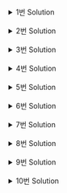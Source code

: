 <details>
  <summary>1번 Solution</summary>
  <pre>1번 같은 경우는 string과 number를 intersection은 불가능하므로 타입 추론결과 never가 나온다.<br>
2번은 매개변수가 다양한 타입으로 들어오고 '+' 연산자를 써 주었는데, 이렇게 되면 문자열로 암묵적으로 타입변환으로 일어나 반환 타입이 string으로 잡힌다.<br>
3번은 말그대로 숫자와 null이 같이 있는 배열이니 (number | null)[]</pre>
</details>

<br>

<details>
  <summary>2번 Solution</summary>
  <strong>잉여 속성 검사</strong>
  <pre>객체리터럴을 바로 값으로 대입할때는 타입스크립트에서는 잉여 속성 검사를 합니다.
하지만 객체리터럴을 변수에 담아 대입하면 그 검사를 하지 않습니다. </pre>
</details>

<br>

<details>
  <summary>3번 Solution</summary>
  <pre>private와 protected는 공통적으로 선언된 클래스 내부에서 사용할 수 있고 인스턴스에서 접근을 못하지만, 
pretected같은 경우는 부모로부터 상속받은 클래스에서 접근이 가능하다.
그리고 자바스크립트에서 private 대신에 앞에 '#' prefix를 통해 private 필드 선언이 가능하다.</pre>

```typescript
class TypeScript {
  private a: string = 'hello';
  protected b: string = "it's me";

  print() {
    console.log(this.a);
    console.log(this.b);
  }
}

class HardScript extends TypeScript {
  print() {
    console.log(this.b);
  }
}
```

</details>

<br>

<details>
  <summary>4번 Solution</summary>
  <pre>1. npx tsc hello.ts
2. npx tsc -init
3. tsc --noEmit
4. hello.ts --watch</pre>

</details>

<br>

<details>
  <summary>5번 Solution</summary>
  <strong>오버로딩(Overloading)</strong>
  <pre>한줄에 타입정의 구현을 죽었다 깨어나도 못하는 경우에 사용하면 되시겠다.</pre>

</details>

<br>

<details>
  <summary>6번 Solution</summary>
  <strong>1. A <br>2. A<br> 3. B</strong>

</details>

<br>

<details>
  <summary>7번 Solution</summary>
  
  ```typescript
    const list = { a: 'jeongmin', b: 'jiwoo', c: 'kanghoon', d: 'hayoung' } as const 
    type members = typeof list[keyof typeof list];
  ``` 
</details>

<br>

<details>
  <summary>8번 Solution</summary>
  
  ```typescript
    // 1번 정답
    const application: Required<FormType> = {
      password: 'muscleKing44',
      email: 'IlsanKing@gmail.com',
      nickname: 'handsomehoon',
      weight: 131
    }

    // 2번 정답
    function print(a: NonNullable<PrimitiveT>){
        console.log(a);
    }

    // 3번 정답
    const adminUsers: Record<Admin, User> = {
      jeongmin : { id: 1, firstname: 'jeongmin', lastname: 'lee', age: 26 },
      jiwoo : { id: 2, firstname: 'jiwoo', lastname: 'park', age: 24 },
      kanghoon : { id: 3, firstname: 'kanghoon', lastname: 'jo', age: 28 },
      hayoung : { id: 4, firstname: 'hayoung', lastname: 'park', age: 24 },
    };

````

</details>

<br>



<details>
  <summary>9번 Solution</summary>

```typescript
// 1번 정답
function doThis(arg) {
  if (arg instanceof 코딩하기) arg.coding();
  else arg.eating();
}

//2번 정답
function isPTHogang(arg: any): arg is Hogang {
  return arg.ptMember !== undefined;
}
````

</details>

<br>

<details>
  <summary>10번 Solution</summary>

<pre>1. any는 타입 검사를 느슨하게하기 때문에 그냥 넘어가지만,
    unknown같은 경우 컴파일러가 타입을 짚고 넘어가야한다고 에러가 납니다.

2. any는 어떤 타입에다가도 할당이 가능하지만,
   unknown은 어떤 Type Assertion (e.g <> or as)나 혹은 Type Narrowing(e.g 타입 가드)을 통한
   타입이 확정 되어야 할당이 가능합니다.</pre>

```typescript
let vAny: any = 10; // any 타입에는 어떤 것이든 할당 가능합니다.
let vUnknown: unknown = 10; // unknown 타입에는 어떤 것이든 할당 가능합니다.

let s1: string = vAny; // Any타입은 다른 어떤 타입에서도 할당 가능.
let s2: string = vUnknown; // 명확한 Type Assertion없이는 불가능.

vAny.method(); // any는 가능
vUnknown.method(); // 이 변수 타입에 대해 아는 것이 없기 때문에 실행 안됨.
```

</details>
